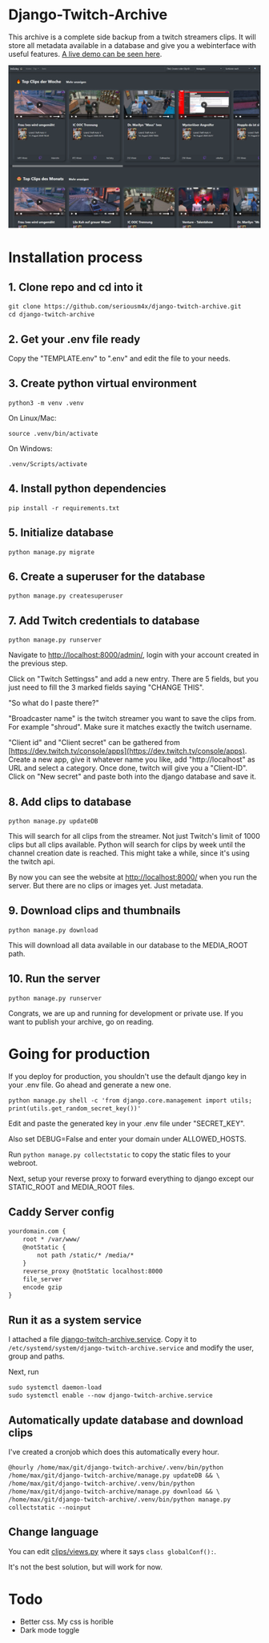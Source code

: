 
# Django-Twitch-Archive

This archive is a complete side backup from a twitch streamers clips. It will store all metadata available in a database and give you a webinterface with useful features. [A live demo can be seen here](https://clips.itssoley.de/).

![screenshot.png](screenshot.png)

# Installation process

## 1. Clone repo and cd into it

```
git clone https://github.com/seriousm4x/django-twitch-archive.git
cd django-twitch-archive
```

## 2. Get your .env file ready

Copy the "TEMPLATE.env" to ".env" and edit the file to your needs.

## 3. Create python virtual environment

```
python3 -m venv .venv
```

On Linux/Mac:
```
source .venv/bin/activate
```
On Windows:
```
.venv/Scripts/activate
```

## 4. Install python dependencies

```
pip install -r requirements.txt
```

## 5. Initialize database

```
python manage.py migrate
```

## 6. Create a superuser for the database

```
python manage.py createsuperuser
```

## 7. Add Twitch credentials to database

```
python manage.py runserver
```

Navigate to [http://localhost:8000/admin/](http://localhost:8000/admin/), login with your  account created in the previous step.

Click on "Twitch Settingss" and add a new entry. There are 5 fields, but you just need to fill the 3 marked fields saying "CHANGE THIS".

"So what do I paste there?"

"Broadcaster name" is the twitch streamer you want to save the clips from. For example "shroud". Make sure it matches exactly the twitch username.

"Client id" and "Client secret" can be gathered from [https://dev.twitch.tv/console/apps](https://dev.twitch.tv/console/apps). Create a new app, give it whatever name you like, add "http://localhost" as URL and select a category. Once done, twitch will give you a "Client-ID". Click on "New secret" and paste both into the django database and save it.

## 8. Add clips to database

```
python manage.py updateDB
```

This will search for all clips from the streamer. Not just Twitch's limit of 1000 clips but all clips available. Python will search for clips by week until the channel creation date is reached. This might take a while, since it's using the twitch api.

By now you can see the website at [http://localhost:8000/](http://localhost:8000/) when you run the server. But there are no clips or images yet. Just metadata.

## 9. Download clips and thumbnails

```
python manage.py download
```

This will download all data available in our database to the MEDIA_ROOT path.

## 10. Run the server

```
python manage.py runserver
```

Congrats, we are up and running for development or private use. If you want to publish your archive, go on reading.

# Going for production

If you deploy for production, you shouldn't use the default django key in your .env file. Go ahead and generate a new one.

```
python manage.py shell -c 'from django.core.management import utils; print(utils.get_random_secret_key())'
```

Edit and paste the generated key in your .env file under "SECRET_KEY".

Also set DEBUG=False and enter your domain under ALLOWED_HOSTS.

Run `python manage.py collectstatic` to copy the static files to your webroot.

Next, setup your reverse proxy to forward everything to django except our STATIC_ROOT and MEDIA_ROOT files.

## Caddy Server config

```
yourdomain.com {
    root * /var/www/
    @notStatic {
        not path /static/* /media/*
    }
    reverse_proxy @notStatic localhost:8000
    file_server
    encode gzip
}
```

## Run it as a system service

I attached a file [django-twitch-archive.service](django-twitch-archive.service). Copy it to `/etc/systemd/system/django-twitch-archive.service` and modify the user, group and paths.

Next, run 

```
sudo systemctl daemon-load
sudo systemctl enable --now django-twitch-archive.service
```

## Automatically update database and download clips

I've created a cronjob which does this automatically every hour.

```
@hourly /home/max/git/django-twitch-archive/.venv/bin/python /home/max/git/django-twitch-archive/manage.py updateDB && \
/home/max/git/django-twitch-archive/.venv/bin/python /home/max/git/django-twitch-archive/manage.py download && \
/home/max/git/django-twitch-archive/.venv/bin/python manage.py collectstatic --noinput
```

## Change language

You can edit [clips/views.py](clips/views.py) where it says `class globalConf():`.

It's not the best solution, but will work for now.


# Todo

* Better css. My css is horible
* Dark mode toggle
